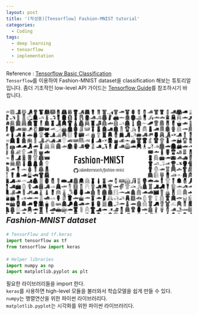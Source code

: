 ```yaml
---
layout: post
title: '(작성중)[Tensorflow] Fashion-MNIST tutorial'
categories:
  - Coding
tags:
  - deep learning
  - tensorflow
  - implementation
---
```


Reference : [Tensorflow Basic Classification](https://www.tensorflow.org/tutorials/keras/basic_classification)<br>
`Tensorflow`를 이용하여 Fashion-MNIST dataset을 classification 해보는 튜토리얼입니다. 좀더 기초적인 low-level API 가이드는 [Tensorflow  Guide](https://leejunhyun.github.io/coding/2018/09/01/TF-introduction.html)를 참조하시기 바랍니다.<br>

![Fashion-MNIST](/assets/img/Tensorflow/Fashion-MNIST.png)
*Fashion-MNIST dataset*
---
```python
# TensorFlow and tf.keras
import tensorflow as tf
from tensorflow import keras

# Helper libraries
import numpy as np
import matplotlib.pyplot as plt
```
필요한 라이브러리들을 import 한다.<br>
`keras`를 사용하면 high-level 모듈을 불러와서 학습모델을 쉽게 만들 수 있다.<br>
`numpy`는 행렬연산을 위한 파이썬 라이브러리다.<br>
`matplotlib.pyplot`는 시각화를 위한 파이썬 라이브러리다.


